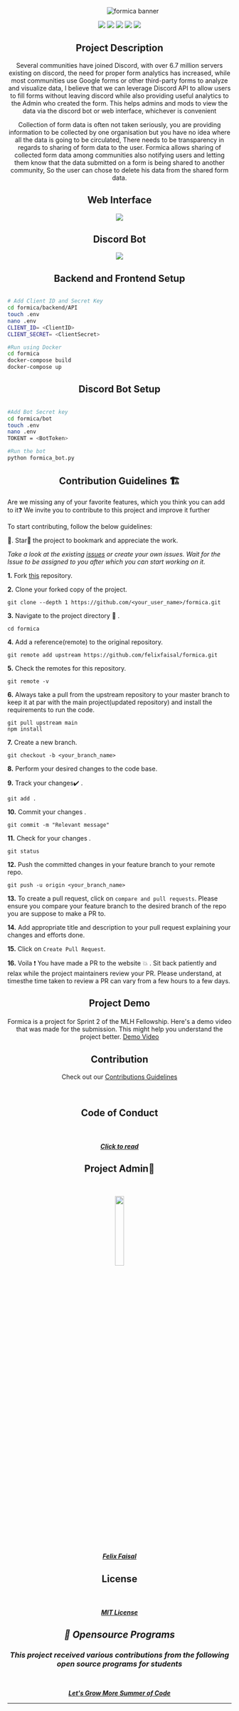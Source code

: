 <p align="center">
    <img style="margin: 0 0 0 60px" src="/wireframe/banner_2.png" alt="formica banner"/>
</p>

<p align="center">
  <img src="https://img.shields.io/badge/Python-3776AB?style=for-the-badge&logo=python&logoColor=white"/>
  <img src="https://img.shields.io/badge/React-20232A?style=for-the-badge&logo=react&logoColor=61DAFB"/>
  <img src="https://img.shields.io/badge/Django-092E20?style=for-the-badge&logo=django&logoColor=white"/>  
  <img src="https://img.shields.io/badge/JavaScript-F7DF1E?style=for-the-badge&logo=javascript&logoColor=black"/>
  <img src="https://camo.githubusercontent.com/caf9d3251680e742d78d1caf78b151140a3498a8cbd6b0877246c1f5217743fc/68747470733a2f2f696d672e736869656c64732e696f2f62616467652f4669676d612532302d2532334632344531452e7376673f267374796c653d666f722d7468652d6261646765266c6f676f3d4669676d61266c6f676f436f6c6f723d7768697465"/>
</p>



<h2 align="center" style="font-weight:bold">Project Description</h2>
<p align="center">
Several communities have joined Discord, with over 6.7 million servers existing on discord, the need for proper form analytics has increased, while most communities use Google forms or other third-party forms to analyze and visualize data, I believe that we can leverage Discord API to allow users to fill forms without leaving discord while also providing useful analytics to the Admin who created the form. This helps admins and mods to view the data via the discord bot or web interface, whichever is convenient
</p>
<p align="center">
Collection of form data is often not taken seriously, you are providing information to be collected by one organisation but you have no idea where all the data is going to be circulated, There needs to be transparency in regards to sharing of form data to the user. Formica allows sharing of collected form data among communities also notifying users and letting them know that the data submitted on a form is being shared to another community, So the user can chose to delete his data from the shared form data.
</p>


<h2 align="center" style="font-weight:bold">Web Interface</h2>
<p align="center">
<img src="https://i.imgur.com/aHZr15T.gif">
</p>



<h2 align="center" style="font-weight:bold">Discord Bot</h2>
<p align="center">
<img src="https://i.imgur.com/PmphjEm.gif">
</p>


<h2 align="center" style="font-weight:bold">Backend and Frontend Setup</h2>


```bash

# Add Client ID and Secret Key 
cd formica/backend/API
touch .env
nano .env
CLIENT_ID= <ClientID> 
CLIENT_SECRET= <ClientSecret> 

#Run using Docker
cd formica
docker-compose build 
docker-compose up

```


<h2 align="center" style="font-weight:bold">Discord Bot Setup</h2>


```bash

#Add Bot Secret key
cd formica/bot
touch .env 
nano .env 
TOKENT = <BotToken>

#Run the bot 
python formica_bot.py

```


<h2 align="center" style="font-weight:bold">Contribution Guidelines 🏗</h2>

Are we missing any of your favorite features, which you think you can add to it❓ We invite you to contribute to this project and improve it further

To start contributing, follow the below guidelines: 

🌟. Star🌟 the project to bookmark and appreciate the work.

<em> Take a look at the existing [issues](https://github.com/felixfaisal/formica/issues) or create your own issues. Wait for the Issue to be assigned to you after which you can start working on it. </em>


**1.**  Fork [this](https://github.com/felixfaisal/formica.git) repository.

**2.**  Clone your forked copy of the project.

```
git clone --depth 1 https://github.com/<your_user_name>/formica.git
```

**3.** Navigate to the project directory :file_folder: .

```
cd formica
```

**4.** Add a reference(remote) to the original repository.

```
git remote add upstream https://github.com/felixfaisal/formica.git
```

**5.** Check the remotes for this repository.

```
git remote -v
```

**6.** Always take a pull from the upstream repository to your master branch to keep it at par with the main project(updated repository) and install the requirements to run the code.

```
git pull upstream main
npm install
```

**7.** Create a new branch.

```
git checkout -b <your_branch_name>
```

**8.** Perform your desired changes to the code base.


**9.** Track your changes:heavy_check_mark: .

```
git add . 
```

**10.** Commit your changes .

```
git commit -m "Relevant message"
```

**11.** Check for your changes .

```
git status
```

**12.** Push the committed changes in your feature branch to your remote repo.

```
git push -u origin <your_branch_name>
```

**13.** To create a pull request, click on `compare and pull requests`. Please ensure you compare your feature branch to the desired branch of the repo you are suppose to make a PR to.

**14.** Add appropriate title and description to your pull request explaining your changes and efforts done.

**15.** Click on `Create Pull Request`.

**16.** Voila :exclamation: You have made a PR to the website :boom: . Sit back patiently and relax while the project maintainers review your PR. Please understand, at timesthe time taken to review a PR can vary from a few hours to a few days.



<h2 align="center" style="font-weight:bold" id="contributing">Project Demo</h2>

<p align="center" style="margin: 20px 0 30px 0">
Formica is a project for Sprint 2 of  the MLH Fellowship. Here's a demo video that was made for the submission. This might help you understand the project better.
  <a href="https://youtu.be/yiLA9oJ-O-s" target="#">
    Demo Video
  </a>
</p>  


<h2 align="center" style="font-weight:bold">Contribution</h2>
<p align="center">
    Check out our <a href="/CONTRIBUTING.md">Contributions Guidelines</a>
    </p>

<br>
<h2 align="center" style="font-weight:bold">Code of Conduct</h2><br>
<p align="center">
<a href="https://github.com/felixfaisal/formica/blob/main/CODE_OF_CONDUCT.md "> 
<h5 align="center"><b>Click to read</b></a>  

<br>
<h2 align="center" style="font-weight:bold">Project Admin👨‍</h2>
<br>
<p align="center">
<img width=20% src="https://avatars.githubusercontent.com/u/42486737?v=4">
</p>
<a href="https://www.linkedin.com/in/faisal-ahmed-farooq-6395a0174/">
<h5 align="center"><b>Felix Faisal</b></a>

<br>    
<h2 align="center" style="font-weight:bold">License </h2>
<br>
<p align="center">
<a href="https://github.com/felixfaisal/formica/blob/main/LICENSE"></p>
<h5 align="center"><b>MIT License</b></a>

<div align="center">

## 📌 Opensource Programs

### This project received various contributions from the following open source programs for students 
<br>

<a href="https://letsgrowmore.in/soc/">Let's Grow More Summer of Code</a>
  
  <hr>
</div>
